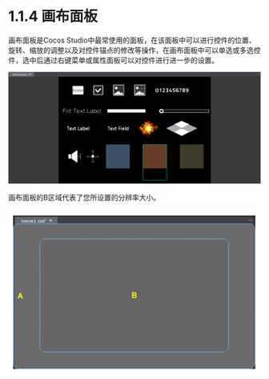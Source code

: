 # 1.1.4 画布面板


画布面板是Cocos Studio中最常使用的面板，在该面板中可以进行控件的位置、旋转、缩放的调整以及对控件锚点的修改等操作，在画布面板中可以单选或多选控件，选中后通过右键菜单或属性面板可以对控件进行进一步的设置。

![Image](res/image011.png)

画布面板的B区域代表了您所设置的分辨率大小。

![Image](res/image012.png)
